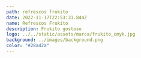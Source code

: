 ```yaml
---
path: refrescos frukito
date: 2022-11-17T22:53:31.844Z
name: Refrescos Frukito
description: Frukito gostoso
logo: ../../static/assets/marca/frukito_cmyk.jpg
background: ../images/background.png
color: "#28a42a"
---
```

